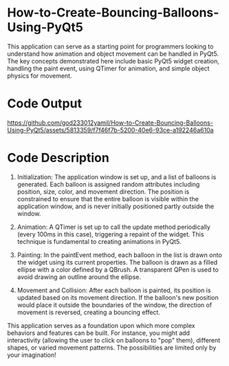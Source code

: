 # How-to-Create-Bouncing-Balloons-Using-PyQt5
This application can serve as a starting point for programmers  looking to understand how animation and object movement can be  handled in PyQt5. The key concepts demonstrated here include  basic PyQt5 widget creation, handling the paint event, using  QTimer for animation, and simple object physics for movement.

# Code Output
https://github.com/god233012yamil/How-to-Create-Bouncing-Balloons-Using-PyQt5/assets/5813359/f7f46f7b-5200-40e6-93ce-a192246a610a

# Code Description
1. Initialization: The application window is set up, and a list of balloons is generated. Each balloon is assigned random attributes including position, size, color, and movement direction. The position is constrained to ensure that the entire balloon is visible within the application window, and is never initially positioned partly outside the window.

2. Animation: A QTimer is set up to call the update method periodically (every 100ms in this case), triggering a repaint of the widget. This technique is fundamental to creating animations in PyQt5.

3. Painting: In the paintEvent method, each balloon in the list is drawn onto the widget using its current properties. The balloon is drawn as a filled ellipse with a color defined by a QBrush. A transparent QPen is used to avoid drawing an outline around the ellipse.

4. Movement and Collision: After each balloon is painted, its position is updated based on its movement direction. If the balloon's new position would place it outside the boundaries of the window, the direction of movement is reversed, creating a bouncing effect.

This application serves as a foundation upon which more complex behaviors and features can be built. For instance, you might add interactivity (allowing the user to click on balloons to "pop" them), different shapes, or varied movement patterns. The possibilities are limited only by your imagination!

